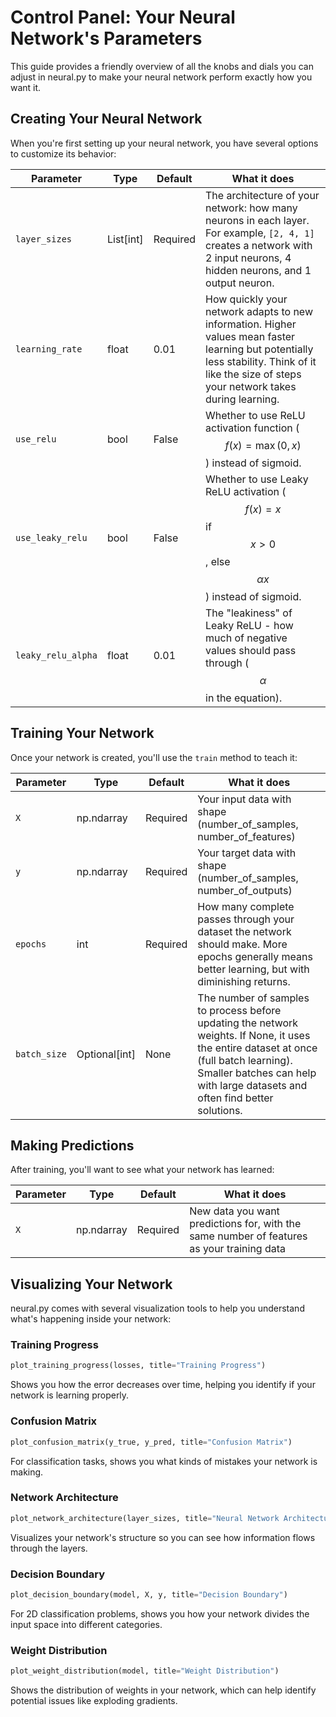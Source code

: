 # Control Panel: Your Neural Network's Parameters

This guide provides a friendly overview of all the knobs and dials you can adjust in neural.py to make your neural network perform exactly how you want it.

## Creating Your Neural Network

When you're first setting up your neural network, you have several options to customize its behavior:

| Parameter | Type | Default | What it does |
|-----------|------|---------|-------------|
| `layer_sizes` | List[int] | Required | The architecture of your network: how many neurons in each layer. For example, `[2, 4, 1]` creates a network with 2 input neurons, 4 hidden neurons, and 1 output neuron. |
| `learning_rate` | float | 0.01 | How quickly your network adapts to new information. Higher values mean faster learning but potentially less stability. Think of it like the size of steps your network takes during learning. |
| `use_relu` | bool | False | Whether to use ReLU activation function ($$f(x) = \max(0, x)$$) instead of sigmoid. |
| `use_leaky_relu` | bool | False | Whether to use Leaky ReLU activation ($$f(x) = x$$ if $$x > 0$$, else $$\alpha x$$) instead of sigmoid. |
| `leaky_relu_alpha` | float | 0.01 | The "leakiness" of Leaky ReLU - how much of negative values should pass through ($$\alpha$$ in the equation). |

## Training Your Network

Once your network is created, you'll use the `train` method to teach it:

| Parameter | Type | Default | What it does |
|-----------|------|---------|-------------|
| `X` | np.ndarray | Required | Your input data with shape (number_of_samples, number_of_features) |
| `y` | np.ndarray | Required | Your target data with shape (number_of_samples, number_of_outputs) |
| `epochs` | int | Required | How many complete passes through your dataset the network should make. More epochs generally means better learning, but with diminishing returns. |
| `batch_size` | Optional[int] | None | The number of samples to process before updating the network weights. If None, it uses the entire dataset at once (full batch learning). Smaller batches can help with large datasets and often find better solutions. |

## Making Predictions

After training, you'll want to see what your network has learned:

| Parameter | Type | Default | What it does |
|-----------|------|---------|-------------|
| `X` | np.ndarray | Required | New data you want predictions for, with the same number of features as your training data |

## Visualizing Your Network

neural.py comes with several visualization tools to help you understand what's happening inside your network:

### Training Progress

```python
plot_training_progress(losses, title="Training Progress")
```

Shows you how the error decreases over time, helping you identify if your network is learning properly.

### Confusion Matrix

```python
plot_confusion_matrix(y_true, y_pred, title="Confusion Matrix")
```

For classification tasks, shows you what kinds of mistakes your network is making.

### Network Architecture

```python
plot_network_architecture(layer_sizes, title="Neural Network Architecture")
```

Visualizes your network's structure so you can see how information flows through the layers.

### Decision Boundary

```python
plot_decision_boundary(model, X, y, title="Decision Boundary")
```

For 2D classification problems, shows you how your network divides the input space into different categories.

### Weight Distribution

```python
plot_weight_distribution(model, title="Weight Distribution")
```

Shows the distribution of weights in your network, which can help identify potential issues like exploding gradients. 